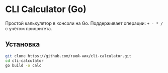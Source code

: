 # CLI Calculator (Go)

Простой калькулятор в консоли на Go.
Поддерживает операции: `+ - * /` с учётом приоритета.

## Установка

```bash
git clone https://github.com/твой-ник/cli-calculator.git
cd cli-calculator
go build -o calc
```

